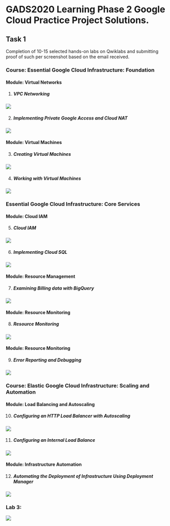 # GADS2020 Learning Phase 2 Google Cloud Practice Project Solutions.

## Task 1


Completion of 10-15 selected hands-on labs on Qwiklabs and submitting proof of such per screenshot based on the email received.


### Course: Essential Google Cloud Infrastructure: Foundation
#### Module: Virtual Networks
1. #####  VPC Networking
![](https://github.com/olubunmialegbeleye/GADS2020_LP2_Google_Cloud_Practice_Project/blob/master/task_1/VPC%20Networking.png)

2. #####  Implementing Private Google Access and Cloud NAT
![](https://github.com/olubunmialegbeleye/GADS2020_LP2_Google_Cloud_Practice_Project/blob/master/task_1/Implementing%20Private%20Google%20Access%20and%20Cloud%20NAT.png)

#### Module: Virtual Machines
3. #####  Creating Virtual Machines
![](https://github.com/olubunmialegbeleye/GADS2020_LP2_Google_Cloud_Practice_Project/blob/master/task_1/Creating%20Virtual%20Machines.png)

4. #####  Working with Virtual Machines
![](https://github.com/olubunmialegbeleye/GADS2020_LP2_Google_Cloud_Practice_Project/blob/master/task_1/Working%20with%20Virtual%20Machines.png)




### Essential Google Cloud Infrastructure: Core Services
#### Module: Cloud IAM
5. #####  Cloud IAM
![](https://github.com/olubunmialegbeleye/GADS2020_LP2_Google_Cloud_Practice_Project/blob/master/task_1/Cloud%20IAM.png)

6. #####  Implementing Cloud SQL
![](https://github.com/olubunmialegbeleye/GADS2020_LP2_Google_Cloud_Practice_Project/blob/master/task_1/Implementing%20Cloud%20SQL.png)


#### Module: Resource Management
7. #####  Examining Billing data with BigQuery
![](https://github.com/olubunmialegbeleye/GADS2020_LP2_Google_Cloud_Practice_Project/blob/master/task_1/Examining%20Billing%20Data%20with%20BigQuery.png)


#### Module: Resource Monitoring
8. #####  Resource Monitoring
![](https://github.com/olubunmialegbeleye/GADS2020_LP2_Google_Cloud_Practice_Project/blob/master/task_1/Resource%20Monitoring.png)


#### Module: Resource Monitoring
9. #####  Error Reporting and Debugging
![](https://github.com/olubunmialegbeleye/GADS2020_LP2_Google_Cloud_Practice_Project/blob/master/task_1/Error%20Reporting%20and%20Debugging.png)





### Course: Elastic Google Cloud Infrastructure: Scaling and Automation
#### Module: Load Balancing and Autoscaling
10. #####  Configuring an HTTP Load Balancer with Autoscaling
![](https://github.com/olubunmialegbeleye/GADS2020_LP2_Google_Cloud_Practice_Project/blob/master/task_1/Configuring%20an%20HTTP%20Load%20Balancer%20with%20Autoscaling.png)

11. ##### Configuring an Internal Load Balance
![](https://github.com/olubunmialegbeleye/GADS2020_LP2_Google_Cloud_Practice_Project/blob/master/task_1/Configuring%20an%20Internal%20Load%20Balancer.png)


#### Module: Infrastructure Automation
12. ##### Automating the Deployment of Infrastructure Using Deployment Manager
![](https://github.com/olubunmialegbeleye/GADS2020_LP2_Google_Cloud_Practice_Project/blob/master/task_1/Automating%20the%20Deployment%20of%20Infrastructure%20using%20Deployment%20Manager.png)




### Lab 3:
![](https://github.com/olubunmialegbeleye/GADS2020_LP2_Google_Cloud_Practice_Project/blob/master/task_1/Cloud%20Storage.png)
